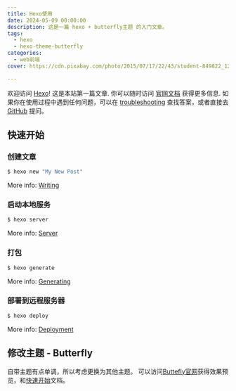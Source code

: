 ```yaml
---
title: Hexo使用
date: 2024-05-09 00:00:00
description: 这是一篇 hexo + butterfly主题 的入门文章。
tags:
  - hexo
  - hexo-theme-butterfly
categories:
  - web前端
cover: https://cdn.pixabay.com/photo/2015/07/17/22/43/student-849822_1280.jpg

---
```


欢迎访问 [Hexo](https://hexo.io/)! 这是本站第一篇文章. 你可以随时访问 [官网文档](https://hexo.io/docs/) 获得更多信息. 如果你在使用过程中遇到任何问题，可以在 [troubleshooting](https://hexo.io/docs/troubleshooting.html) 查找答案，或者直接去 [GitHub](https://github.com/hexojs/hexo/issues) 提问。

## 快速开始

### 创建文章

``` bash
$ hexo new "My New Post"
```

More info: [Writing](https://hexo.io/docs/writing.html)

### 启动本地服务

``` bash
$ hexo server
```

More info: [Server](https://hexo.io/docs/server.html)

### 打包

``` bash
$ hexo generate
```

More info: [Generating](https://hexo.io/docs/generating.html)

### 部署到远程服务器

``` bash
$ hexo deploy
```

More info: [Deployment](https://hexo.io/docs/one-command-deployment.html)

## 修改主题 - Butterfly

自带主题有点单调，所以考虑更换为其他主题。 可以访问[Buttefly官网](https://butterfly.js.org/)获得效果预览，和[快速开始](https://butterfly.js.org/posts/21cfbf15/)文档。


